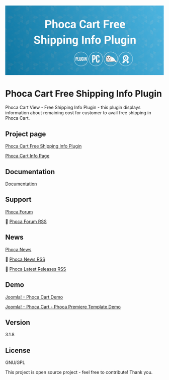 



![Phoca Cart Free Shipping Info Plugin](https://github.com/PhocaCz/PhocaCartFreeShippingInfoPlugin/blob/master/free_shipping_info.png)

# Phoca Cart Free Shipping Info Plugin



Phoca Cart View - Free Shipping Info Plugin - this plugin displays information about remaining cost for customer to avail free shipping in Phoca Cart.



## Project page

[Phoca Cart Free Shipping Info Plugin](https://www.phoca.cz/phocacart-extensions/2-plugins/35-view-free-shipping-info-plugin)

[Phoca Cart Info Page](https://www.phoca.cz/project/phocacart-joomla-ecommerce)



## Documentation

[Documentation](https://www.phoca.cz/documentation/category/115-phoca-cart)



## Support

[Phoca Forum](https://www.phoca.cz/forum)

:bell: [Phoca Forum RSS](https://www.phoca.cz/forum/app.php/feed)



## News

[Phoca News](https://www.phoca.cz/news)

:bell: [Phoca News RSS](https://www.phoca.cz/news?format=feed&type=rss)

:bell: [Phoca Latest Releases RSS](https://www.phoca.cz/download/feed/111?format=feed&type=rss)



## Demo

[Joomla! - Phoca Cart Demo](https://www.phoca.cz/phocacartdemo/)

[Joomla! - Phoca Cart - Phoca Premiere Template Demo](https://www.phoca.cz/phocacartdemo/premiere/)



## Version

3.1.8



## License

GNU/GPL



This project is open source project - feel free to contribute! Thank you.
